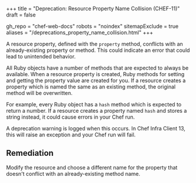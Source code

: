 +++
title = "Deprecation: Resource Property Name Collision (CHEF-11)"
draft = false

gh_repo = "chef-web-docs"
robots = "noindex"
sitemapExclude = true
aliases = "/deprecations_property_name_collision.html"
+++

A resource property, defined with the `property` method, conflicts with
an already-existing property or method. This could indicate an error
that could lead to unintended behavior.

All Ruby objects have a number of methods that are expected to always be
available. When a resource property is created, Ruby methods for setting
and getting the property value are created for you. If a resource
creates a property which is named the same as an existing method, the
original method will be overwritten.

For example, every Ruby object has a `hash` method which is expected to
return a number. If a resource creates a property named `hash` and
stores a string instead, it could cause errors in your Chef run.

A deprecation warning is logged when this occurs. In Chef Infra Client 13,
this will raise an exception and your Chef run will fail.

## Remediation

Modify the resource and choose a different name for the property that
doesn't conflict with an already-existing method name.
